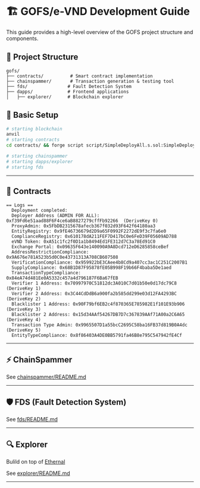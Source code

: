 # 🏗️ GOFS/e-VND Development Guide

This guide provides a high-level overview of the GOFS project structure and components.

## 📁 Project Structure

```
gofs/
├── contracts/          # Smart contract implementation
├── chainspammer/       # Transaction generation & testing tool
├── fds/               # Fault Detection System
├── dapps/             # Frontend applications
│   ├── explorer/      # Blockchain explorer
```

## 🔧 Basic Setup

```bash
# starting blockchain
anvil
# starting contracts
cd contracts/ && forge script script/SimpleDeployAll.s.sol:SimpleDeployAll --rpc-url 127.0.0.1:8545 --broadcast --slow

# starting chainspammer
# starting dapps/explorer
# starting fds
```

---

## 📜 Contracts

```
== Logs ==
  Deployment completed:
  Deployer Address (ADMIN FOR ALL): 0xf39Fd6e51aad88F6F4ce6aB8827279cffFb92266  (DeriveKey 0)
  ProxyAdmin: 0x5FbDB2315678afecb367f032d93F642f64180aa3
  EntityRegistry: 0x9fE46736679d2D9a65F0992F2272dE9f3c7fa6e0
  ComplianceRegistry: 0x610178dA211FEF7D417bC0e6FeD39F05609AD788
  eVND Token: 0xA51c1fc2f0D1a1b8494Ed1FE312d7C3a78Ed91C0
  Exchange Portal: 0x09635F643e140090A9A8Dcd712eD6285858ceBef
  AddressRestrictionCompliance: 0x9A676e781A523b5d0C0e43731313A708CB607508
  VerificationCompliance: 0x959922bE3CAee4b8Cd9a407cc3ac1C251C2007B1
  SupplyCompliance: 0x68B1D87F95878fE05B998F19b66F4baba5De1aed
  TransactionTypeCompliance: 0x84eA74d481Ee0A5332c457a4d796187F6Ba67fEB
  Verifier 1 Address: 0x70997970C51812dc3A010C7d01b50e0d17dc79C8 (DeriveKey 1)
  Verifier 2 Address: 0x3C44CdDdB6a900fa2b585dd299e03d12FA4293BC (DeriveKey 2)
  Blacklister 1 Address: 0x90F79bf6EB2c4f870365E785982E1f101E93b906 (DeriveKey 3)
  Blacklister 2 Address: 0x15d34AAf54267DB7D7c367839AAf71A00a2C6A65 (DeriveKey 4)
  Transaction Type Admin: 0x9965507D1a55bcC2695C58ba16FB37d819B0A4dc (DeriveKey 5)
  EntityTypeCompliance: 0x8f86403A4DE0BB5791fa46B8e795C547942fE4Cf
```

---

## ⚡ ChainSpammer

See [chainspammer/README.md](chainspammer/README.md)

---

## 🛡️ FDS (Fault Detection System)

See [fds/README.md](fds/README.md)

---

## 🔍 Explorer

Bulild on top of [Ethernal](https://github.com/ethernal-labs/ethernal)

See [explorer/README.md](explorer/README.md)

---
